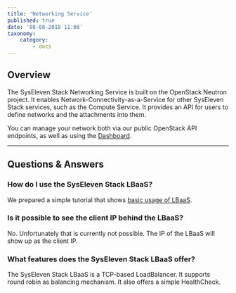 ```yaml
---
title: 'Networking Service'
published: true
date: '08-08-2018 11:08'
taxonomy:
    category:
        - docs
---
```


## Overview

The SysEleven Stack Networking Service is built on the OpenStack Neutron project.
It enables Network-Connectivity-as-a-Service for other SysEleven Stack services, such as the Compute Service. It provides an API for users to define networks and the attachments into them.

You can manage your network both via our public OpenStack API endpoints, as well as using the [Dashboard](https://dashboard.cloud.syseleven.net).

---

## Questions & Answers

### How do I use the SysEleven Stack LBaaS?

We prepared a simple tutorial that shows [basic usage of LBaaS](/syseleven-stack/tutorials/lbaas/).

### Is it possible to see the client IP behind the LBaaS?

No. Unfortunately that is currently not possible. The IP of the LBaaS will show up as the client IP.

### What features does the SysEleven Stack LBaaS offer?

The SysEleven Stack LBaaS is a TCP-based LoadBalancer. It supports round robin as balancing mechanism.
It also offers a simple HealthCheck.